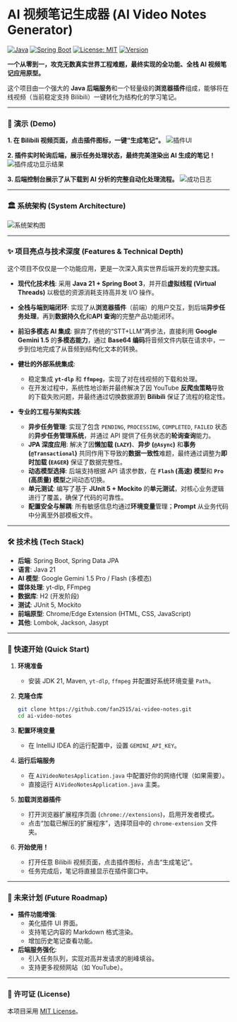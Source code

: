 # AI 视频笔记生成器 (AI Video Notes Generator)

[![Java](https://img.shields.io/badge/Java-21-blue.svg)](https://www.java.com)
[![Spring Boot](https://img.shields.io/badge/Spring%20Boot-3.x-brightgreen.svg)](https://spring.io/projects/spring-boot)
[![License: MIT](https://img.shields.io/badge/License-MIT-yellow.svg)](https://github.com/fan2515/ai-video-notes/blob/main/LICENSE)
[![Version](https://img.shields.io/badge/Version-1.0.0-blue.svg)](https://github.com/fan2515/ai-video-notes/releases)

**一个从零到一，攻克无数真实世界工程难题，最终实现的全功能、全栈 AI 视频笔记应用原型。**

这个项目由一个强大的 **Java 后端服务**和一个轻量级的**浏览器插件**组成，能够将在线视频（当前稳定支持 Bilibili）一键转化为结构化的学习笔记。

---

### 🚀 演示 (Demo)

**1. 在 Bilibili 视频页面，点击插件图标，一键“生成笔记”。**
![插件UI](docs/images/extension_ui.png)

**2. 插件实时轮询后端，展示任务处理状态，最终完美渲染出 AI 生成的笔记！**
![插件成功显示结果](docs/images/final_success.png)

**3. 后端控制台展示了从下载到 AI 分析的完整自动化处理流程。**
![成功日志](docs/images/final_log.png)

---

### 🏛️ 系统架构 (System Architecture)

![系统架构图](docs/images/architecture.png)

---

### ✨ 项目亮点与技术深度 (Features & Technical Depth)

这个项目不仅仅是一个功能应用，更是一次深入真实世界后端开发的完整实践。

*   **现代化技术栈**: 采用 **Java 21 + Spring Boot 3**，并开启**虚拟线程 (Virtual Threads)** 以极低的资源消耗支持高并发 I/O 操作。

*   **全栈与端到端闭环**: 实现了从**浏览器插件**（前端）的用户交互，到后端**异步任务处理**，再到**数据持久化**和**API 查询**的完整产品功能闭环。

*   **前沿多模态 AI 集成**: 摒弃了传统的“STT+LLM”两步法，直接利用 **Google Gemini 1.5** 的**多模态能力**，通过 **Base64 编码**将音频文件内联在请求中，一步到位地完成了从音频到结构化文本的转换。

*   **健壮的外部系统集成**:
    *   稳定集成 **`yt-dlp`** 和 **`ffmpeg`**，实现了对在线视频的下载和处理。
    *   在开发过程中，系统性地诊断并最终解决了因 YouTube **反爬虫策略**导致的下载失败问题，并最终通过切换数据源到 **Bilibili** 保证了流程的稳定性。

*   **专业的工程与架构实践**:
    *   **异步任务管理**: 实现了包含 `PENDING`, `PROCESSING`, `COMPLETED`, `FAILED` 状态的**异步任务管理系统**，并通过 API 提供了任务状态的**轮询查询**能力。
    *   **JPA 深度应用**: 解决了因**懒加载 (`LAZY`)**、**异步 (`@Async`)** 和**事务 (`@Transactional`)** 共同作用下导致的**数据一致性**难题，最终通过调整为**即时加载 (`EAGER`)** 保证了数据完整性。
    *   **动态模型选择**: 后端支持根据 API 请求参数，在 **`Flash` (高速) 模型**和 **`Pro` (高质量) 模型**之间动态切换。
    *   **单元测试**: 编写了基于 **JUnit 5 + Mockito** 的**单元测试**，对核心业务逻辑进行了覆盖，确保了代码的可靠性。
    *   **配置安全与解耦**: 所有敏感信息均通过**环境变量**管理；**Prompt** 从业务代码中分离至外部模板文件。

---

### 🛠️ 技术栈 (Tech Stack)

*   **后端**: Spring Boot, Spring Data JPA
*   **语言**: Java 21
*   **AI 模型**: Google Gemini 1.5 Pro / Flash (多模态)
*   **媒体处理**: yt-dlp, FFmpeg
*   **数据库**: H2 (开发阶段)
*   **测试**: JUnit 5, Mockito
*   **前端原型**: Chrome/Edge Extension (HTML, CSS, JavaScript)
*   **其他**: Lombok, Jackson, Jasypt

---

### 🚀 快速开始 (Quick Start)

1.  **环境准备**
    *   安装 JDK 21, Maven, `yt-dlp`, `ffmpeg` 并配置好系统环境变量 `Path`。

2.  **克隆仓库**
    ```bash
    git clone https://github.com/fan2515/ai-video-notes.git
    cd ai-video-notes
    ```

3.  **配置环境变量**
    *   在 IntelliJ IDEA 的运行配置中，设置 `GEMINI_API_KEY`。

4.  **运行后端服务**
    *   在 `AiVideoNotesApplication.java` 中配置好你的网络代理（如果需要）。
    *   直接运行 `AiVideoNotesApplication.java` 主类。

5.  **加载浏览器插件**
    *   打开浏览器扩展程序页面 (`chrome://extensions`)，启用开发者模式。
    *   点击“加载已解压的扩展程序”，选择项目中的 `chrome-extension` 文件夹。

6.  **开始使用！**
    *   打开任意 Bilibili 视频页面，点击插件图标，点击“生成笔记”。
    *   任务完成后，笔记将直接显示在插件窗口中。

---
### 📝 未来计划 (Future Roadmap)

*   **插件功能增强**:
    *   美化插件 UI 界面。
    *   支持笔记内容的 Markdown 格式渲染。
    *   增加历史笔记查看功能。
*   **后端服务强化**:
    *   引入任务队列，实现对高并发请求的削峰填谷。
    *   支持更多视频网站（如 YouTube）。

---
### 📄 许可证 (License)

本项目采用 [MIT License](LICENSE)。